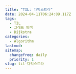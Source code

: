 ```yaml
---
title: "TIL: 다익스트라"
date: 2024-04-11T06:24:09.117Z
tags:
  - TIL
  - 그래프 탐색
  - Dijkstra
categories:
  - Algorithm
lastmod:
sitemap:
  changefreq: daily
  priority: 1
slug: til-다익스트라
---
```

